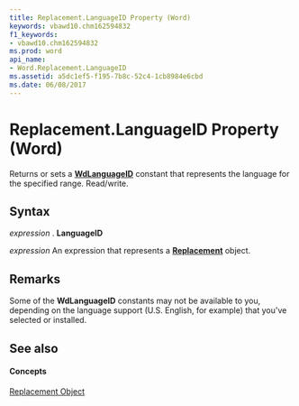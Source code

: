 ```yaml
---
title: Replacement.LanguageID Property (Word)
keywords: vbawd10.chm162594832
f1_keywords:
- vbawd10.chm162594832
ms.prod: word
api_name:
- Word.Replacement.LanguageID
ms.assetid: a5dc1ef5-f195-7b8c-52c4-1cb8984e6cbd
ms.date: 06/08/2017
---
```



# Replacement.LanguageID Property (Word)

Returns or sets a  **[WdLanguageID](Word.WdLanguageID.md)** constant that represents the language for the specified range. Read/write.


## Syntax

 _expression_ . **LanguageID**

 _expression_ An expression that represents a **[Replacement](Word.Replacement.md)** object.


## Remarks

Some of the  **WdLanguageID** constants may not be available to you, depending on the language support (U.S. English, for example) that you've selected or installed.


## See also


#### Concepts


[Replacement Object](Word.Replacement.md)

